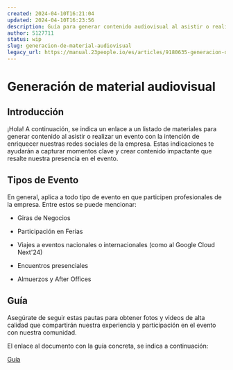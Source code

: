 ```yaml
---
created: 2024-04-10T16:21:04
updated: 2024-04-10T16:23:56
description: Guía para generar contenido audiovisual al asistir o realizar un evento con la intención de enriquecer nuestras redes sociales de la empresa
author: 5127711
status: wip
slug: generacion-de-material-audiovisual
legacy_url: https://manual.23people.io/es/articles/9180635-generacion-de-material-audiovisual
---
```


# Generación de material audiovisual

## Introducción

¡Hola! A continuación, se indica un enlace a un listado de materiales para
generar contenido al asistir o realizar un evento con la intención de
enriquecer nuestras redes sociales de la empresa. Estas indicaciones te
ayudarán a capturar momentos clave y crear contenido impactante que resalte
nuestra presencia en el evento.

## Tipos de Evento

En general, aplica a todo tipo de evento en que participen profesionales de la
empresa. Entre estos se puede mencionar:

  * Giras de Negocios

  * Participación en Ferias

  * Viajes a eventos nacionales o internacionales (como al Google Cloud Next'24)

  * Encuentros presenciales

  * Almuerzos y After Offices

## Guía

Asegúrate de seguir estas pautas para obtener fotos y videos de alta calidad
que compartirán nuestra experiencia y participación en el evento con nuestra
comunidad.

El enlace al documento con la guía concreta, se indica a continuación:

[Guía](https://docs.google.com/document/d/1x60O-jijWPSHxVBTJNbxorlVCZTFP8dzo2YkBJbHUcE/edit)


